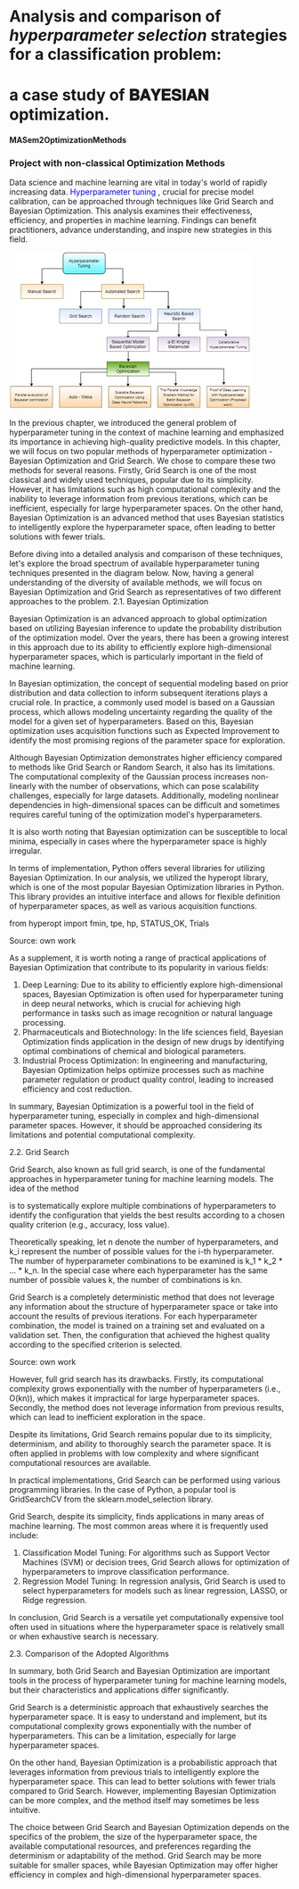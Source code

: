 # Analysis and comparison of *hyperparameter selection* strategies for a classification problem: 
# a case study of 𝐁𝐀𝐘𝐄𝐒𝐈𝐀𝐍 optimization. 
#### MASem2OptimizationMethods
### Project with non-classical Optimization Methods


Data science and machine learning are vital in today's world of rapidly increasing data. <span style="color:blue">Hyperparameter tuning</span> , crucial for precise model calibration, can  be approached through techniques like Grid Search and Bayesian Optimization. This analysis examines their effectiveness, efficiency, and properties in machine learning. Findings can benefit practitioners, advance understanding, and inspire new strategies in this field.
 
![alt text](https://github.com/agomolka/MASem2OptimizationMethods/blob/master/img/hyper_tunning_graph.jpg?raw=true)

In the previous chapter, we introduced the general problem of hyperparameter tuning in the context of machine learning and emphasized its importance in achieving high-quality predictive models. In this chapter, we will focus on two popular methods of hyperparameter optimization - Bayesian Optimization and Grid Search. We chose to compare these two methods for several reasons. Firstly, Grid Search is one of the most classical and widely used techniques, popular due to its simplicity. However, it has limitations such as high computational complexity and the inability to leverage information from previous iterations, which can be inefficient, especially for large hyperparameter spaces. On the other hand, Bayesian Optimization is an advanced method that uses Bayesian statistics to intelligently explore the hyperparameter space, often leading to better solutions with fewer trials.

Before diving into a detailed analysis and comparison of these techniques, let's explore the broad spectrum of available hyperparameter tuning techniques presented in the diagram below.
Now, having a general understanding of the diversity of available methods, we will focus on Bayesian Optimization and Grid Search as representatives of two different approaches to the problem.
2.1. Bayesian Optimization

Bayesian Optimization is an advanced approach to global optimization based on utilizing Bayesian inference to update the probability distribution of the optimization model. Over the years, there has been a growing interest in this approach due to its ability to efficiently explore high-dimensional hyperparameter spaces, which is particularly important in the field of machine learning.

In Bayesian optimization, the concept of sequential modeling based on prior distribution and data collection to inform subsequent iterations plays a crucial role. In practice, a commonly used model is based on a Gaussian process, which allows modeling uncertainty regarding the quality of the model for a given set of hyperparameters. Based on this, Bayesian optimization uses acquisition functions such as Expected Improvement to identify the most promising regions of the parameter space for exploration.

Although Bayesian Optimization demonstrates higher efficiency compared to methods like Grid Search or Random Search, it also has its limitations. The computational complexity of the Gaussian process increases non-linearly with the number of observations, which can pose scalability challenges, especially for large datasets. Additionally, modeling nonlinear dependencies in high-dimensional spaces can be difficult and sometimes requires careful tuning of the optimization model's hyperparameters.

It is also worth noting that Bayesian optimization can be susceptible to local minima, especially in cases where the hyperparameter space is highly irregular.

In terms of implementation, Python offers several libraries for utilizing Bayesian Optimization. In our analysis, we utilized the hyperopt library, which is one of the most popular Bayesian Optimization libraries in Python. This library provides an intuitive interface and allows for flexible definition of hyperparameter spaces, as well as various acquisition functions.

from hyperopt import fmin, tpe, hp, STATUS_OK, Trials

Source: own work


As a supplement, it is worth noting a range of practical applications of Bayesian Optimization that contribute to its popularity in various fields:

1. Deep Learning: Due to its ability to efficiently explore high-dimensional spaces, Bayesian Optimization is often used for hyperparameter tuning in deep neural networks, which is crucial for achieving high performance in tasks such as image recognition or natural language processing.
2. Pharmaceuticals and Biotechnology: In the life sciences field, Bayesian Optimization finds application in the design of new drugs by identifying optimal combinations of chemical and biological parameters.
3. Industrial Process Optimization: In engineering and manufacturing, Bayesian Optimization helps optimize processes such as machine parameter regulation or product quality control, leading to increased efficiency and cost reduction.

In summary, Bayesian Optimization is a powerful tool in the field of hyperparameter tuning, especially in complex and high-dimensional parameter spaces. However, it should be approached considering its limitations and potential computational complexity.

2.2. Grid Search

Grid Search, also known as full grid search, is one of the fundamental approaches in hyperparameter tuning for machine learning models. The idea of the method

 is to systematically explore multiple combinations of hyperparameters to identify the configuration that yields the best results according to a chosen quality criterion (e.g., accuracy, loss value).

Theoretically speaking, let n denote the number of hyperparameters, and k_i represent the number of possible values for the i-th hyperparameter. The number of hyperparameter combinations to be examined is k_1 * k_2 * ... * k_n. In the special case where each hyperparameter has the same number of possible values k, the number of combinations is kn.

Grid Search is a completely deterministic method that does not leverage any information about the structure of hyperparameter space or take into account the results of previous iterations. For each hyperparameter combination, the model is trained on a training set and evaluated on a validation set. Then, the configuration that achieved the highest quality according to the specified criterion is selected.

Source: own work

However, full grid search has its drawbacks. Firstly, its computational complexity grows exponentially with the number of hyperparameters (i.e., O(kn)), which makes it impractical for large hyperparameter spaces. Secondly, the method does not leverage information from previous results, which can lead to inefficient exploration in the space.

Despite its limitations, Grid Search remains popular due to its simplicity, determinism, and ability to thoroughly search the parameter space. It is often applied in problems with low complexity and where significant computational resources are available.

In practical implementations, Grid Search can be performed using various programming libraries. In the case of Python, a popular tool is GridSearchCV from the sklearn.model_selection library.

Grid Search, despite its simplicity, finds applications in many areas of machine learning. The most common areas where it is frequently used include:

1. Classification Model Tuning: For algorithms such as Support Vector Machines (SVM) or decision trees, Grid Search allows for optimization of hyperparameters to improve classification performance.
2. Regression Model Tuning: In regression analysis, Grid Search is used to select hyperparameters for models such as linear regression, LASSO, or Ridge regression.

In conclusion, Grid Search is a versatile yet computationally expensive tool often used in situations where the hyperparameter space is relatively small or when exhaustive search is necessary.

2.3. Comparison of the Adopted Algorithms

In summary, both Grid Search and Bayesian Optimization are important tools in the process of hyperparameter tuning for machine learning models, but their characteristics and applications differ significantly.

Grid Search is a deterministic approach that exhaustively searches the hyperparameter space. It is easy to understand and implement, but its computational complexity grows exponentially with the number of hyperparameters. This can be a limitation, especially for large hyperparameter spaces.

On the other hand, Bayesian Optimization is a probabilistic approach that leverages information from previous trials to intelligently explore the hyperparameter space. This can lead to better solutions with fewer trials compared to Grid Search. However, implementing Bayesian Optimization can be more complex, and the method itself may sometimes be less intuitive.

The choice between Grid Search and Bayesian Optimization depends on the specifics of the problem, the size of the hyperparameter space, the available computational resources, and preferences regarding the determinism or adaptability of the method. Grid Search may be more suitable for smaller spaces, while Bayesian Optimization may offer higher efficiency in complex and high-dimensional hyperparameter spaces.
